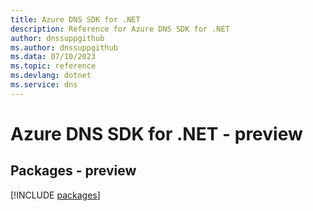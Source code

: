 ```yaml
---
title: Azure DNS SDK for .NET
description: Reference for Azure DNS SDK for .NET
author: dnssuppgithub
ms.author: dnssuppgithub
ms.data: 07/10/2023
ms.topic: reference
ms.devlang: dotnet
ms.service: dns
---
```

# Azure DNS SDK for .NET - preview
## Packages - preview
[!INCLUDE [packages](dns-index.md)]